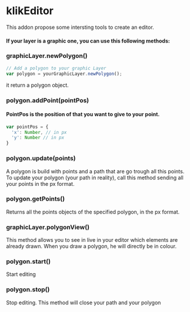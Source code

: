 # klikEditor
This addon propose some intersting tools to create an editor.

#### If your layer is a graphic one, you can use this following methods:

### graphicLayer.newPolygon()

```javascript
// Add a polygon to your graphic Layer
var polygon = yourGraphicLayer.newPolygon();
```
it return a polygon object. 

### polygon.addPoint(pointPos)
#### PointPos is the position of that you want to give to your point.
```javascript
var pointPos = {
  'x': Number, // in px 
  'y': Number // in px
}
```
### polygon.update(points)
A polygon is build with points and a path that are go trough all this points.
To update your polygon (your path in reality), call this method sending all your points in the px format.

### polygon.getPoints()
Returns all the points objects of the specified polygon, in the px format. 

### graphicLayer.polygonView()
This method allows you to see in live in your editor which elements are already drawn.
When you draw a polygon, he will directly be in colour.

### polygon.start()
Start editing

### polygon.stop()
Stop editing.
This method will close your path and your polygon


